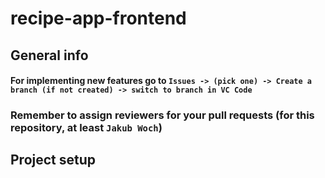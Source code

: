 # recipe-app-frontend


## General info

#### For implementing new features go to `Issues -> (pick one) -> Create a branch (if not created) -> switch to branch in VC Code`

### Remember to assign reviewers for your pull requests (for this repository, at least `Jakub Woch`)


## Project setup
